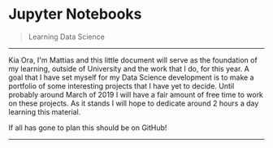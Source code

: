 # Jupyter Notebooks

> Learning Data Science

----

Kia Ora, I'm Mattias and this little document will serve as the foundation of my learning, outside of University and the work that I do, for this year. A goal that I have set myself for my Data Science development is to make a portfolio of some interesting projects that I have yet to decide. Until probably around March of 2019 I will have a fair amount of free time to work on these projects. As it stands I will hope to dedicate around 2 hours a day learning this material.

If all has gone to plan this should be on GitHub!

----

